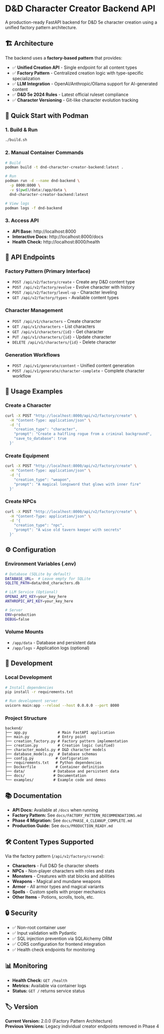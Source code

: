 # D&D Character Creator Backend API

A production-ready FastAPI backend for D&D 5e character creation using a unified factory pattern architecture.

## 🏗️ Architecture

The backend uses a **factory-based pattern** that provides:
- ✅ **Unified Creation API** - Single endpoint for all content types
- ✅ **Factory Pattern** - Centralized creation logic with type-specific specialization  
- ✅ **LLM Integration** - OpenAI/Anthropic/Ollama support for AI-generated content
- ✅ **D&D 5e 2024 Rules** - Latest official ruleset compliance
- ✅ **Character Versioning** - Git-like character evolution tracking

## 🚀 Quick Start with Podman

### 1. Build & Run
```bash
./build.sh
```

### 2. Manual Container Commands
```bash
# Build
podman build -t dnd-character-creator-backend:latest .

# Run
podman run -d --name dnd-backend \
  -p 8000:8000 \
  -v $(pwd)/data:/app/data \
  dnd-character-creator-backend:latest

# View logs
podman logs -f dnd-backend
```

### 3. Access API
- **API Base:** http://localhost:8000
- **Interactive Docs:** http://localhost:8000/docs
- **Health Check:** http://localhost:8000/health

## 📡 API Endpoints

### Factory Pattern (Primary Interface)
- `POST /api/v2/factory/create` - Create any D&D content type
- `POST /api/v2/factory/evolve` - Evolve character with history 
- `POST /api/v2/factory/level-up` - Character leveling
- `GET /api/v2/factory/types` - Available content types

### Character Management
- `POST /api/v1/characters` - Create character
- `GET /api/v1/characters` - List characters  
- `GET /api/v1/characters/{id}` - Get character
- `PUT /api/v1/characters/{id}` - Update character
- `DELETE /api/v1/characters/{id}` - Delete character

### Generation Workflows
- `POST /api/v1/generate/content` - Unified content generation
- `POST /api/v1/generate/character-complete` - Complete character workflow

## 🎯 Usage Examples

### Create a Character
```bash
curl -X POST "http://localhost:8000/api/v2/factory/create" \
  -H "Content-Type: application/json" \
  -d '{
    "creation_type": "character",
    "prompt": "Create a halfling rogue from a criminal background",
    "save_to_database": true
  }'
```

### Create Equipment
```bash
curl -X POST "http://localhost:8000/api/v2/factory/create" \
  -H "Content-Type: application/json" \
  -d '{
    "creation_type": "weapon", 
    "prompt": "A magical longsword that glows with inner fire"
  }'
```

### Create NPCs
```bash
curl -X POST "http://localhost:8000/api/v2/factory/create" \
  -H "Content-Type: application/json" \
  -d '{
    "creation_type": "npc",
    "prompt": "A wise old tavern keeper with secrets"
  }'
```

## ⚙️ Configuration

### Environment Variables (.env)
```bash
# Database (SQLite by default)
DATABASE_URL=  # Leave empty for SQLite
SQLITE_PATH=data/dnd_characters.db

# LLM Service (Optional)
OPENAI_API_KEY=your_key_here
ANTHROPIC_API_KEY=your_key_here

# Server
ENV=production
DEBUG=false
```

### Volume Mounts
- `/app/data` - Database and persistent data
- `/app/logs` - Application logs (optional)

## 🔧 Development

### Local Development
```bash
# Install dependencies
pip install -r requirements.txt

# Run development server
uvicorn main:app --reload --host 0.0.0.0 --port 8000
```

### Project Structure
```
backend/
├── app.py              # Main FastAPI application
├── main.py             # Entry point
├── creation_factory.py # Factory pattern implementation
├── creation.py         # Creation logic (unified)
├── character_models.py # D&D character models
├── database_models.py  # Database schemas
├── config.py          # Configuration
├── requirements.txt   # Python dependencies
├── Dockerfile         # Container definition
├── data/             # Database and persistent data
├── docs/             # Documentation
└── examples/         # Example code and demos
```

## 📚 Documentation

- **API Docs:** Available at `/docs` when running
- **Factory Pattern:** See `docs/FACTORY_PATTERN_RECOMMENDATIONS.md`
- **Phase 4 Migration:** See `docs/PHASE_4_CLEANUP_COMPLETE.md`
- **Production Guide:** See `docs/PRODUCTION_READY.md`

## 🛠️ Content Types Supported

Via the factory pattern (`/api/v2/factory/create`):
- **Characters** - Full D&D 5e character sheets
- **NPCs** - Non-player characters with roles and stats
- **Monsters** - Creatures with stat blocks and abilities
- **Weapons** - Magical and mundane weapons
- **Armor** - All armor types and magical variants
- **Spells** - Custom spells with proper mechanics
- **Other Items** - Potions, scrolls, tools, etc.

## 🔒 Security

- ✅ Non-root container user
- ✅ Input validation with Pydantic
- ✅ SQL injection prevention via SQLAlchemy ORM
- ✅ CORS configuration for frontend integration
- ✅ Health check endpoints for monitoring

## 📊 Monitoring

- **Health Check:** `GET /health`
- **Metrics:** Available via container logs
- **Status:** `GET /` returns service status

## 🏷️ Version

**Current Version:** 2.0.0 (Factory Pattern Architecture)  
**Previous Versions:** Legacy individual creator endpoints removed in Phase 4

